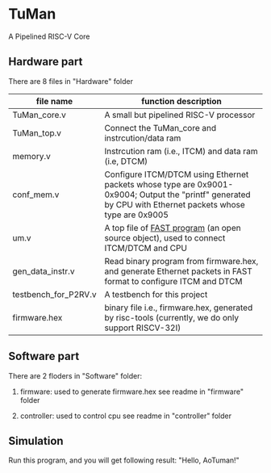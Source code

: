 # TuMan
A Pipelined RISC-V Core

## Hardware part
There are 8 files in "Hardware" folder

| file name | function description |
|-----------|----------------------|
| TuMan_core.v |  A small but pipelined RISC-V processor |
| TuMan_top.v |   Connect the TuMan_core and instrcution/data ram |
| memory.v |      Instrcution ram (i.e., ITCM) and data ram (i.e, DTCM) |
| conf_mem.v |    Configure ITCM/DTCM using Ethernet packets whose type are 0x9001-0x9004; Output the "printf" generated by CPU with Ethernet packets whose type are 0x9005 |
| um.v | A top file of [FAST program](http://www.fastswitch.org/) (an open source object), used to connect ITCM/DTCM and CPU |
| gen_data_instr.v |  Read binary program from firmware.hex, and generate Ethernet packets in FAST format to configure ITCM and DTCM |
| testbench_for_P2RV.v |  A testbench for this project |
| firmware.hex |  binary file i.e., firmware.hex, generated by risc-tools (currently, we do only support RISCV-32I) |

## Software part
There are 2 floders in "Software" folder: 
1) firmware: used to generate firmware.hex
see readme in "firmware" folder

2) controller: used to control cpu
see readme in "controller" folder

## Simulation
Run this program, and you will get following result:
"Hello, AoTuman!"


